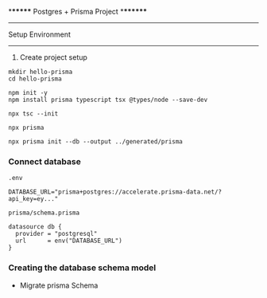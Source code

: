 \***\*\*\*\*\*** Postgres + Prisma Project \***\*\*\*\*\*\***

---

Setup Environment

---

1. Create project setup

```
mkdir hello-prisma
cd hello-prisma
```

```
npm init -y
npm install prisma typescript tsx @types/node --save-dev

```

```
npx tsc --init
```

```
npx prisma
```

```
npx prisma init --db --output ../generated/prisma
```

### Connect database

```
.env

DATABASE_URL="prisma+postgres://accelerate.prisma-data.net/?api_key=ey..."
```

```
prisma/schema.prisma

datasource db {
  provider = "postgresql"
  url      = env("DATABASE_URL")
}
```

### Creating the database schema model

- Migrate prisma Schema
